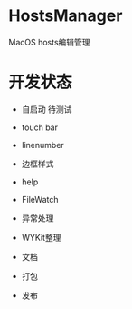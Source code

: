 # HostsManager
MacOS hosts编辑管理

# 开发状态

* 自启动  待测试
* touch bar

* linenumber
* 边框样式
* help

* FileWatch
* 异常处理

* WYKit整理
* 文档

* 打包
* 发布
